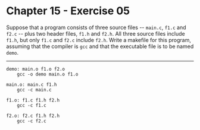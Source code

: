 # Chapter 15 - Exercise 05

Suppose that a program consists of three source files -- `main.c`, `f1.c` and
`f2.c` -- plus two header files, `f1.h` and `f2.h`.  All three source files
include `f1.h`, but only `f1.c` and `f2.c` include `f2.h`.  Write a makefile for
this program, assuming that the compiler is `gcc` and that the executable file
is to be named `demo`.


---

```make
demo: main.o f1.o f2.o
    gcc -o demo main.o f1.o

main.o: main.c f1.h
    gcc -c main.c

f1.o: f1.c f1.h f2.h
    gcc -c f1.c

f2.o: f2.c f1.h f2.h
    gcc -c f2.c
```
